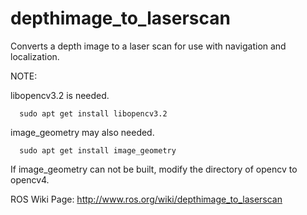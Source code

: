 depthimage_to_laserscan
=======================

Converts a depth image to a laser scan for use with navigation and localization.

NOTE:

libopencv3.2 is needed.

````
  sudo apt get install libopencv3.2
````

image_geometry may also needed.
````
  sudo apt get install image_geometry
````

If image_geometry can not be built, modify the directory of opencv to opencv4.

ROS Wiki Page:
http://www.ros.org/wiki/depthimage_to_laserscan
